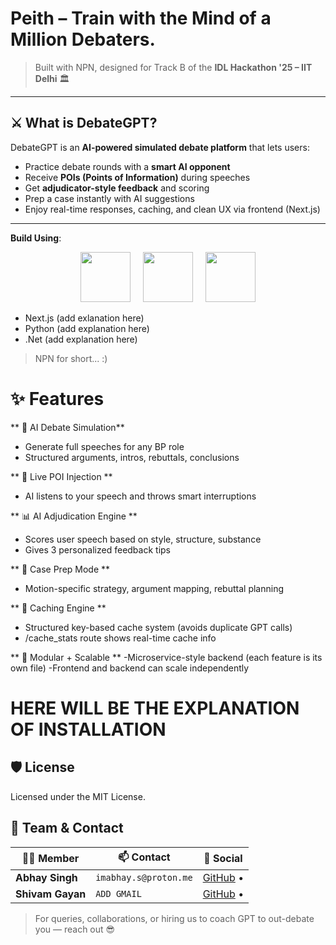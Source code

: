 # Peith – Train with the Mind of a Million Debaters.
> 
> Built with NPN, designed for Track B of the **IDL Hackathon '25 – IIT Delhi** 🏛️

---

## ⚔️ What is DebateGPT?

DebateGPT is an **AI-powered simulated debate platform** that lets users:
- Practice debate rounds with a **smart AI opponent**
- Receive **POIs (Points of Information)** during speeches
- Get **adjudicator-style feedback** and scoring
- Prep a case instantly with AI suggestions
- Enjoy real-time responses, caching, and clean UX via frontend (Next.js)

---

**Build Using**:

<p align="center">
  <img src="https://cdn.jsdelivr.net/gh/devicons/devicon@latest/icons/nextjs/nextjs-original.svg" height="80" />
  &nbsp;&nbsp;&nbsp;
  <img src="https://cdn.jsdelivr.net/gh/devicons/devicon@latest/icons/python/python-original.svg" height="80" />
  &nbsp;&nbsp;&nbsp;
  <img src="https://cdn.jsdelivr.net/gh/devicons/devicon@latest/icons/dotnetcore/dotnetcore-original.svg" height="80" />
</p>


          
- Next.js (add exlanation here)
- Python (add explanation here)
- .Net (add explanation here)
> NPN for short... :)




# ✨ Features
** 💬 AI Debate Simulation**
- Generate full speeches for any BP role
- Structured arguments, intros, rebuttals, conclusions

** 🏹 Live POI Injection **
- AI listens to your speech and throws smart interruptions

** 📊 AI Adjudication Engine **
- Scores user speech based on style, structure, substance
- Gives 3 personalized feedback tips

** 🧠 Case Prep Mode **
- Motion-specific strategy, argument mapping, rebuttal planning

** 🧪 Caching Engine **
- Structured key-based cache system (avoids duplicate GPT calls)
- /cache_stats route shows real-time cache info

** 🧩 Modular + Scalable **
-Microservice-style backend (each feature is its own file)
-Frontend and backend can scale independently




# HERE WILL BE THE EXPLANATION OF INSTALLATION












## 🛡️ License
Licensed under the MIT License.

## 🤝 Team & Contact

| 🧑‍💻 Member | 📫 Contact | 🔗 Social |
|------------|------------|----------|
| **Abhay Singh** | `imabhay.s@proton.me` | [GitHub](https://github.com/ChaudharyAbhay) •  |
| **Shivam Gayan** | `ADD GMAIL` | [GitHub](https://github.com/Shivam-Gayan) • |

> For queries, collaborations, or hiring us to coach GPT to out-debate you — reach out 😎
